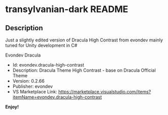 # transylvanian-dark README

## Description
Just a slightly edited version of Dracula High Contrast from evondev mainly tuned for Unity development in C# 

Evondev Dracula
* Id: evondev.dracula-high-contrast
* Description: Dracula Theme High Contrast - base on Dracula Official Theme
* Version: 0.2.66
* Publisher: evondev
* VS Marketplace Link: https://marketplace.visualstudio.com/items?itemName=evondev.dracula-high-contrast

**Enjoy!**

